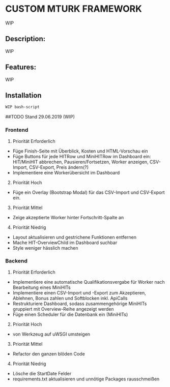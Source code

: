 # CUSTOM MTURK FRAMEWORK

WIP

## Description:

WIP

## Features:

WIP

## Installation

```bash
WIP bash-script
```

##TODO Stand 29.06.2019 (WIP)

### Frontend
 1. Priorität Erforderlich 
  * Füge Finish-Seite mit Überblick, Kosten und HTML-Vorschau ein
  * Füge Buttons für jede HITRow und MiniHITRow im Dashboard ein: HIT/MiniHIT abbrechen, Pausieren/Fortsetzen, Worker anzeigen, CSV-Import, CSV-Export, Preis ändern(?)
  * Implementiere eine Workerübersicht im Dashboard
 2. Priorität Hoch 
  * Füge ein Overlay (Bootstrap Modal) für das CSV-Import und CSV-Export ein.
 3. Priorität Mittel
  * Zeige akzeptierte Worker hinter Fortschritt-Spalte an
 4. Priorität Niedrig 
  * Layout aktualisieren und gestrichene Funktionen entfernen
  * Mache HIT-OverviewChild im Dashboard suchbar
  * Style weniger hässlich machen
 

### Backend
 1. Priorität Erforderlich 
  * Implementiere eine automatische Qualifikationsvergabe für Worker nach Bearbeitung eines MiniHITs
  * Implementiere einen CSV-Import und -Export zum Akzeptieren, Ablehnen, Bonus zahlen und Softblocken inkl. ApiCalls
  * Restrukturiere Dashboard, sodass zusammengehörige MiniHITs gruppiert mit Overview-Reihe angezeigt werden
  * Füge einen Scheduler für die Datenbank ein (MiniHITs)
 2. Priorität Hoch
  * von Werkzeug auf uWSGI umsteigen
 3. Priorität Mittel
  * Refactor den ganzen blöden Code
 4. Priorität Niedrig
  * Lösche die StartDate Felder
  * requirements.txt aktualisieren und unnötige Packages rausschmeißen